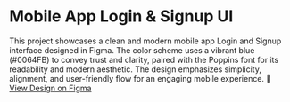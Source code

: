 # Mobile App Login & Signup UI

This project showcases a clean and modern mobile app Login and Signup interface designed in Figma. The color scheme uses a vibrant blue (#0064FB) to convey trust and clarity, paired with the Poppins font for its readability and modern aesthetic. The design emphasizes simplicity, alignment, and user-friendly flow for an engaging mobile experience.
🔗 [View Design on Figma](https://www.figma.com/design/jSMNktLSitWfgPQLnzgyrq/Jayan_UI_UX-1-?node-id=9-34&t=UQHIj8QV5zJZjpIx-1)
